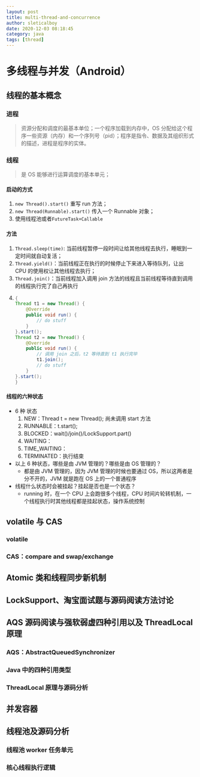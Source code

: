 ```yaml
---
layout: post
title: multi-thread-and-concurrence
author: sleticalboy
date: 2020-12-03 08:18:45
category: java
tags: [thread]
---
```


# 多线程与并发（Android）

## 线程的基本概念

### 进程
> 资源分配和调度的最基本单位；一个程序加载到内存中，OS 分配给这个程序一些资源（内存）和一个序列号（pid）；程序是指令、数据及其组织形式的描述，进程是程序的实体。

### 线程
> 是 OS 能够进行运算调度的基本单元；

#### 启动的方式
1. `new Thread().start()` 重写 run 方法；
2. `new Thread(Runnable).start()` 传入一个 Runnable 对象；
3. 使用线程池或者`FutureTask+Callable`

#### 方法
1. `Thread.sleep(time)`: 当前线程暂停一段时间让给其他线程去执行，睡眠到一定时间就自动复活；
2. `Thread.yield()`：当前线程正在执行的时候停止下来进入等待队列，让出 CPU 的使用权让其他线程去执行；
3. `Thread.join()`：当前线程加入调用 join 方法的线程且当前线程等待直到调用的线程执行完了自己再执行
4. ```java
   {
   Thread t1 = new Thread() {
       @Override
       public void run() {
           // do stuff
       }
   }.start();
   Thread t2 = new Thread() {
       @Override
       public void run() {
           // 调用 join 之后，t2 等待直到 t1 执行完毕
           t1.join();
           // do stuff
       }
   }.start();
   }
   ```
   
#### 线程的六种状态
- 6 种 状态
  1. NEW：Thread t = new Thread(); 尚未调用 start 方法
  2. RUNNABLE：t.start();
  3. BLOCKED：wait()/join()/LockSupport.part()
  4. WAITING：
  5. TIME_WAITING：
  6. TERMINATED：执行结束
- 以上 6 种状态，哪些是由 JVM 管理的？哪些是由 OS 管理的？
  - 都是由 JVM 管理的，因为 JVM 管理的时候也要通过 OS，所以这两者是分不开的，JVM 就是跑在 OS 上的一个普通程序
- 线程什么状态时会被挂起？挂起是否也是一个状态？
  - running 时，在一个 CPU 上会跑很多个线程，CPU 时间片轮转机制，一个线程执行时其他线程都是挂起状态，操作系统控制

## volatile 与 CAS

### volatile

### CAS：compare and swap/exchange

## Atomic 类和线程同步新机制

## LockSupport、淘宝面试题与源码阅读方法讨论

## AQS 源码阅读与强软弱虚四种引用以及 ThreadLocal 原理

### AQS：AbstractQueuedSynchronizer

### Java 中的四种引用类型

### ThreadLocal 原理与源码分析

## 并发容器

## 线程池及源码分析

### 线程池 worker 任务单元

### 核心线程执行逻辑
